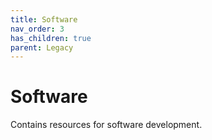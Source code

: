 ```yaml
---
title: Software
nav_order: 3
has_children: true
parent: Legacy
---
```


# Software

Contains resources for software development.
